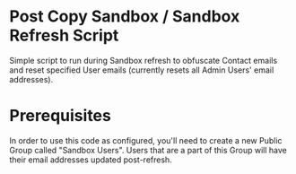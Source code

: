 # Post Copy Sandbox / Sandbox Refresh Script

Simple script to run during Sandbox refresh to obfuscate Contact emails and reset specified User emails (currently resets all Admin Users' email addresses).

# Prerequisites

In order to use this code as configured, you'll need to create a new Public Group called "Sandbox Users". Users that are a part of this Group will have their email addresses updated post-refresh.